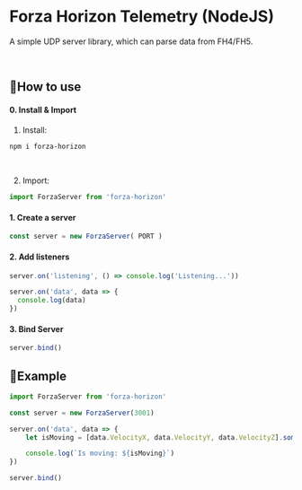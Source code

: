 # Forza Horizon Telemetry (NodeJS)
A simple UDP server library, which can parse data from FH4/FH5.

<br/>

## 📝How to use
#### 0. Install & Import
 1. Install:
 ```sh
 npm i forza-horizon
 ```
 <br />

 2. Import:
 ```ts
 import ForzaServer from 'forza-horizon'
 ```
#### 1. Create a server
```ts
const server = new ForzaServer( PORT )
```
#### 2. Add listeners
```ts
server.on('listening', () => console.log('Listening...'))

server.on('data', data => {
  console.log(data)
})
```
#### 3. Bind Server
```ts
server.bind()
```

## 💬Example
```ts
import ForzaServer from 'forza-horizon'

const server = new ForzaServer(3001)

server.on('data', data => {
    let isMoving = [data.VelocityX, data.VelocityY, data.VelocityZ].some(v => v > 0.1)

    console.log(`Is moving: ${isMoving}`)
})

server.bind()
```

